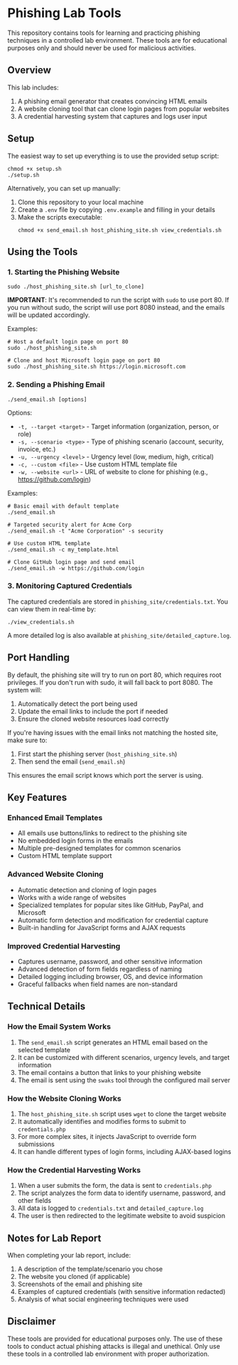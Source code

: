 # Phishing Lab Tools

This repository contains tools for learning and practicing phishing techniques in a controlled lab environment. These tools are for educational purposes only and should never be used for malicious activities.

## Overview

This lab includes:

1. A phishing email generator that creates convincing HTML emails
2. A website cloning tool that can clone login pages from popular websites
3. A credential harvesting system that captures and logs user input

## Setup

The easiest way to set up everything is to use the provided setup script:

```
chmod +x setup.sh
./setup.sh
```

Alternatively, you can set up manually:

1. Clone this repository to your local machine
2. Create a `.env` file by copying `.env.example` and filling in your details
3. Make the scripts executable:
   ```
   chmod +x send_email.sh host_phishing_site.sh view_credentials.sh
   ```

## Using the Tools

### 1. Starting the Phishing Website

```
sudo ./host_phishing_site.sh [url_to_clone]
```

**IMPORTANT**: It's recommended to run the script with `sudo` to use port 80. If you run without sudo, the script will use port 8080 instead, and the emails will be updated accordingly.

Examples:
```
# Host a default login page on port 80
sudo ./host_phishing_site.sh

# Clone and host Microsoft login page on port 80
sudo ./host_phishing_site.sh https://login.microsoft.com
```

### 2. Sending a Phishing Email

```
./send_email.sh [options]
```

Options:
- `-t, --target <target>` - Target information (organization, person, or role)
- `-s, --scenario <type>` - Type of phishing scenario (account, security, invoice, etc.)
- `-u, --urgency <level>` - Urgency level (low, medium, high, critical)
- `-c, --custom <file>` - Use custom HTML template file
- `-w, --website <url>` - URL of website to clone for phishing (e.g., https://github.com/login)

Examples:
```
# Basic email with default template
./send_email.sh

# Targeted security alert for Acme Corp
./send_email.sh -t "Acme Corporation" -s security

# Use custom HTML template
./send_email.sh -c my_template.html

# Clone GitHub login page and send email
./send_email.sh -w https://github.com/login
```

### 3. Monitoring Captured Credentials

The captured credentials are stored in `phishing_site/credentials.txt`. You can view them in real-time by:

```
./view_credentials.sh
```

A more detailed log is also available at `phishing_site/detailed_capture.log`.

## Port Handling

By default, the phishing site will try to run on port 80, which requires root privileges. If you don't run with sudo, it will fall back to port 8080. The system will:

1. Automatically detect the port being used
2. Update the email links to include the port if needed
3. Ensure the cloned website resources load correctly

If you're having issues with the email links not matching the hosted site, make sure to:

1. First start the phishing server (`host_phishing_site.sh`)
2. Then send the email (`send_email.sh`)

This ensures the email script knows which port the server is using.

## Key Features

### Enhanced Email Templates

- All emails use buttons/links to redirect to the phishing site
- No embedded login forms in the emails
- Multiple pre-designed templates for common scenarios
- Custom HTML template support

### Advanced Website Cloning

- Automatic detection and cloning of login pages
- Works with a wide range of websites
- Specialized templates for popular sites like GitHub, PayPal, and Microsoft
- Automatic form detection and modification for credential capture
- Built-in handling for JavaScript forms and AJAX requests

### Improved Credential Harvesting

- Captures username, password, and other sensitive information
- Advanced detection of form fields regardless of naming
- Detailed logging including browser, OS, and device information
- Graceful fallbacks when field names are non-standard

## Technical Details

### How the Email System Works

1. The `send_email.sh` script generates an HTML email based on the selected template
2. It can be customized with different scenarios, urgency levels, and target information
3. The email contains a button that links to your phishing website
4. The email is sent using the `swaks` tool through the configured mail server

### How the Website Cloning Works

1. The `host_phishing_site.sh` script uses `wget` to clone the target website
2. It automatically identifies and modifies forms to submit to `credentials.php`
3. For more complex sites, it injects JavaScript to override form submissions
4. It can handle different types of login forms, including AJAX-based logins

### How the Credential Harvesting Works

1. When a user submits the form, the data is sent to `credentials.php`
2. The script analyzes the form data to identify username, password, and other fields
3. All data is logged to `credentials.txt` and `detailed_capture.log`
4. The user is then redirected to the legitimate website to avoid suspicion

## Notes for Lab Report

When completing your lab report, include:

1. A description of the template/scenario you chose
2. The website you cloned (if applicable)
3. Screenshots of the email and phishing site
4. Examples of captured credentials (with sensitive information redacted)
5. Analysis of what social engineering techniques were used

## Disclaimer

These tools are provided for educational purposes only. The use of these tools to conduct actual phishing attacks is illegal and unethical. Only use these tools in a controlled lab environment with proper authorization. 